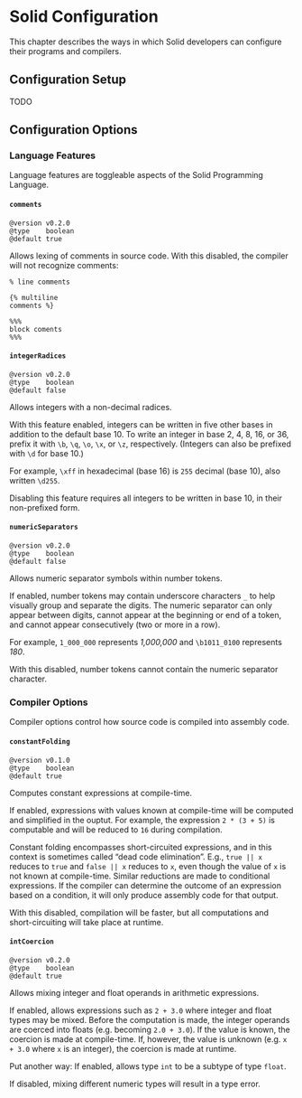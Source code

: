 # Solid Configuration
This chapter describes the ways in which Solid developers can configure their programs and compilers.



## Configuration Setup
TODO



## Configuration Options


### Language Features
Language features are toggleable aspects of the Solid Programming Language.

#### `comments`
```
@version v0.2.0
@type    boolean
@default true
```
Allows lexing of comments in source code.
With this disabled, the compiler will not recognize comments:
```
% line comments

{% multiline
comments %}

%%%
block coments
%%%
```

#### `integerRadices`
```
@version v0.2.0
@type    boolean
@default false
```
Allows integers with a non-decimal radices.

With this feature enabled, integers can be written in five other bases in addition to the default base 10.
To write an integer in base 2, 4, 8, 16, or 36, prefix it with `\b`, `\q`, `\o`, `\x`, or `\z`, respectively.
(Integers can also be prefixed with `\d` for base 10.)

For example, `\xff` in hexadecimal (base 16) is `255` decimal (base 10), also written `\d255`.

Disabling this feature requires all integers to be written in base 10, in their non-prefixed form.

#### `numericSeparators`
```
@version v0.2.0
@type    boolean
@default false
```
Allows numeric separator symbols within number tokens.

If enabled, number tokens may contain underscore characters `_` to help visually group and separate the digits.
The numeric separator can only appear between digits, cannot appear at the beginning or end of a token,
and cannot appear consecutively (two or more in a row).

For example, `1_000_000` represents *1,000,000* and `\b1011_0100` represents *180*.

With this disabled, number tokens cannot contain the numeric separator character.


### Compiler Options
Compiler options control how source code is compiled into assembly code.

#### `constantFolding`
```
@version v0.1.0
@type    boolean
@default true
```
Computes constant expressions at compile-time.

If enabled, expressions with values known at compile-time will be computed and simplified in the ouptut.
For example, the expression `2 * (3 + 5)` is computable and will be reduced to `16` during compilation.

Constant folding encompasses short-circuited expressions,
and in this context is sometimes called “dead code elimination”.
E.g., `true || x` reduces to `true` and `false || x` reduces to `x`,
even though the value of `x` is not known at compile-time.
Similar reductions are made to conditional expressions.
If the compiler can determine the outcome of an expression based on a condition,
it will only produce assembly code for that output.

With this disabled, compilation will be faster,
but all computations and short-circuiting will take place at runtime.

#### `intCoercion`
```
@version v0.2.0
@type    boolean
@default true
```
Allows mixing integer and float operands in arithmetic expressions.

If enabled, allows expressions such as `2 + 3.0` where integer and float types may be mixed.
Before the computation is made, the integer operands are coerced into floats (e.g. becoming `2.0 + 3.0`).
If the value is known, the coercion is made at compile-time. If, however, the value is unknown
(e.g. `x + 3.0` where `x` is an integer), the coercion is made at runtime.

Put another way: If enabled, allows type `int` to be a subtype of type `float`.

If disabled, mixing different numeric types will result in a type error.
